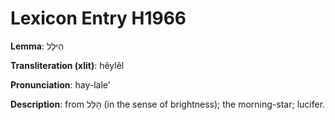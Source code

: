 # Lexicon Entry H1966

**Lemma**: הֵילֵל

**Transliteration (xlit)**: hêylêl

**Pronunciation**: hay-lale'

**Description**:
from הָלַל (in the sense of brightness); the morning-star; lucifer.
